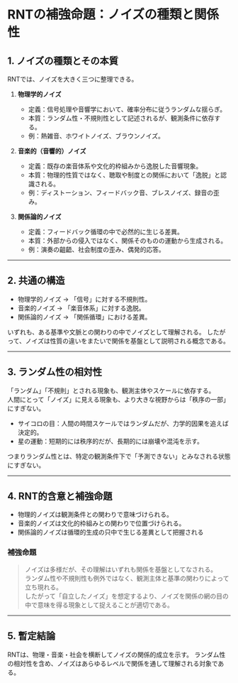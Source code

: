 # RNTの補強命題：ノイズの種類と関係性

## 1. ノイズの種類とその本質
RNTでは、ノイズを大きく三つに整理できる。

1. **物理学的ノイズ**  
   - 定義：信号処理や音響学において、確率分布に従うランダムな揺らぎ。  
   - 本質：ランダム性・不規則性として記述されるが、観測条件に依存する。  
   - 例：熱雑音、ホワイトノイズ、ブラウンノイズ。  

2. **音楽的（音響的）ノイズ**  
   - 定義：既存の楽音体系や文化的枠組みから逸脱した音響現象。  
   - 本質：物理的性質ではなく、聴取や制度との関係において「逸脱」と認識される。  
   - 例：ディストーション、フィードバック音、ブレスノイズ、録音の歪み。  

3. **関係論的ノイズ**  
   - 定義：フィードバック循環の中で必然的に生じる差異。  
   - 本質：外部からの侵入ではなく、関係そのものの運動から生成される。  
   - 例：演奏の齟齬、社会制度の歪み、偶発的応答。  

---

## 2. 共通の構造
- 物理学的ノイズ → 「信号」に対する不規則性。  
- 音楽的ノイズ → 「楽音体系」に対する逸脱。  
- 関係論的ノイズ → 「関係循環」における差異。  

いずれも、ある基準や文脈との関わりの中でノイズとして理解される。
したがって、ノイズは性質の違いをまたいで関係を基盤として説明される概念である。 

---

## 3. ランダム性の相対性
「ランダム」「不規則」とされる現象も、観測主体やスケールに依存する。  
人間にとって「ノイズ」に見える現象も、より大きな視野からは「秩序の一部」にすぎない。  

- サイコロの目：人間の時間スケールではランダムだが、力学的因果を追えば決定的。  
- 星の運動：短期的には秩序的だが、長期的には崩壊や混沌を示す。  

つまりランダム性とは、特定の観測条件下で「予測できない」とみなされる状態にすぎない。  

---

## 4. RNT的含意と補強命題
- 物理的ノイズは観測条件との関わりで意味づけられる。 
- 音楽的ノイズは文化的枠組みとの関わりで位置づけられる。
- 関係論的ノイズは循環的生成の只中で生じる差異として把握される 

### 補強命題
> ノイズは多様だが、その理解はいずれも関係を基盤としてなされる。  
> ランダム性や不規則性も例外ではなく、観測主体と基準の関わりによって立ち現れる。  
> したがって「自立したノイズ」を想定するより、ノイズを関係の網の目の中で意味を得る現象として捉えることが適切である。  

---

## 5. 暫定結論
RNTは、物理・音楽・社会を横断してノイズの関係的成立を示す。
ランダム性の相対性を含め、ノイズはあらゆるレベルで関係を通して理解される対象である。

